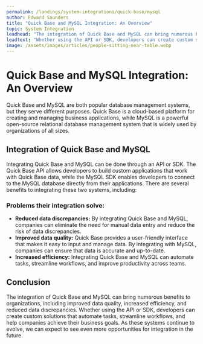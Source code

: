 ```yaml
---
permalink: /landings/system-integrations/quick-base/mysql
author: Edward Saunders
title: "Quick Base and MySQL Integration: An Overview"
topic: System Integration
leadhead: "The integration of Quick Base and MySQL can bring numerous benefits to organizations, including improved data quality, increased efficiency, and reduced data discrepancies"
leadtext: "Whether using the API or SDK, developers can create custom solutions that automate tasks, streamline workflows, and help companies achieve their business goals. As these systems continue to evolve, we can expect to see even more opportunities for integration in the future."
image: /assets/images/articles/people-sitting-near-table.webp
---
```

<div class="arttext">	<h1>Quick Base and MySQL Integration: An Overview</h1>
	<p>Quick Base and MySQL are both popular database management systems, but they serve different purposes. Quick Base is a cloud-based platform for creating and managing business applications, while MySQL is a powerful open-source relational database management system that is widely used by organizations of all sizes.</p>
	<h2>Integration of Quick Base and MySQL</h2>
	<p>Integrating Quick Base and MySQL can be done through an API or SDK. The Quick Base API allows developers to build custom applications that work with Quick Base data, while the MySQL SDK enables developers to connect to the MySQL database directly from their applications. There are several benefits to integrating these two systems, including:</p>
	<h3>Problems their integration solve:</h3>
	<ul>
		<li><strong>Reduced data discrepancies:</strong> By integrating Quick Base and MySQL, companies can eliminate the need for manual data entry and reduce the risk of data discrepancies. </li>
		<li><strong>Improved data quality:</strong> Quick Base provides a user-friendly interface that makes it easy to input and manage data. By integrating with MySQL, companies can ensure that data is accurate and up-to-date.</li>
		<li><strong>Increased efficiency:</strong> Integrating Quick Base and MySQL can automate tasks, streamline workflows, and improve productivity across teams.</li>
	</ul>
	<h2>Conclusion</h2>
	<p>The integration of Quick Base and MySQL can bring numerous benefits to organizations, including improved data quality, increased efficiency, and reduced data discrepancies. Whether using the API or SDK, developers can create custom solutions that automate tasks, streamline workflows, and help companies achieve their business goals. As these systems continue to evolve, we can expect to see even more opportunities for integration in the future.</p>
</div>